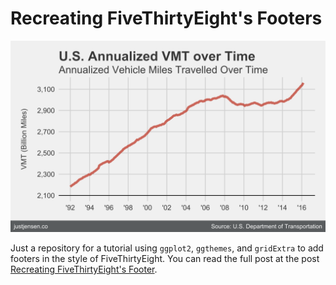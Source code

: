 # Recreating FiveThirtyEight's Footers

![U.S. VMT with 538 Footer](/VMT_CoverPhoto.png)

Just a repository for a tutorial using `ggplot2`, `ggthemes`, and `gridExtra` to add footers in the style of FiveThirtyEight. You can read the full post at the post [Recreating FiveThirtyEight's Footer](https://justjensen.co/recreating-fivethirtyeights-footer/).